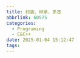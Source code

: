 ```yaml
---
title: 封装、继承、多态
abbrlink: 60575
categories:
  - Programing
  - C&C++
date: 2025-01-04 15:12:47
tags:
---
```


